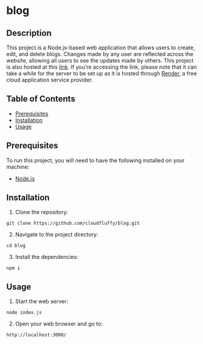 # blog

## Description
This project is a Node.js-based web application that allows users to create, edit, and delete blogs.
Changes made by any user are reflected across the website, allowing all users to see the updates made by others.
This project is also hosted at this [link](https://blog-k7tl.onrender.com).
If you're accessing the link, please note that it can take a while for the server to be set up as it is hosted through [Render](https://render.com/), a free cloud application service provider.

## Table of Contents
- [Prerequisites](#prerequisites)
- [Installation](#installation)
- [Usage](#usage)

## Prerequisites
To run this project, you will need to have the following installed on your machine:
- [Node.js](https://nodejs.org/en/download/package-manager)

## Installation
1. Clone the repository:
```[bash]
git clone https://github.com/cloudfluffy/blog.git
```
2. Navigate to the project directory:
```[bash]
cd blog
```
3. Install the dependencies:
```[bash]
npm i
```

## Usage
1. Start the web server:
```[bash]
node index.js
```
2. Open your web browser and go to:
```[bash]
http://localhost:3000/
```
